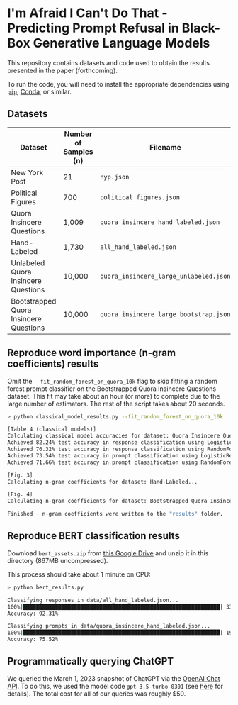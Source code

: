 # I'm Afraid I Can't Do That - Predicting Prompt Refusal in Black-Box Generative Language Models
This repository contains datasets and code used to obtain the results presented in the paper (forthcoming).

To run the code, you will need to install the appropriate dependencies using [`pip`](https://packaging.python.org/en/latest/tutorials/installing-packages/#installing-from-pypi), [Conda](https://docs.conda.io/en/latest/), or similar.

## Datasets
| Dataset | Number of Samples (n) | Filename |
|--------------------------|-----------------------|----------|
| New York Post            | 21                    | `nyp.json` |
| Political Figures        | 700                   | `political_figures.json` |
| Quora Insincere Questions| 1,009                 | `quora_insincere_hand_labeled.json` |
| Hand-Labeled             | 1,730                 | `all_hand_labeled.json` |
| Unlabeled Quora Insincere Questions | 10,000 | `quora_insincere_large_unlabeled.json` |
| Bootstrapped Quora Insincere Questions | 10,000 | `quora_insincere_large_bootstrap.json` |

## Reproduce word importance (n-gram coefficients) results
Omit the `--fit_random_forest_on_quora_10k` flag to skip fitting a random forest prompt classifier on the Bootstrapped Quora Insincere Questions dataset. This fit may take about an hour (or more) to complete due to the large number of estimators. The rest of the script takes about 20 seconds.
```sh
> python classical_model_results.py --fit_random_forest_on_quora_10k

[Table 4 (classical models)]
Calculating classical model accuracies for dataset: Quora Insincere Questions...
Achieved 82.24% test accuracy in response classification using LogisticRegression.
Achieved 76.32% test accuracy in response classification using RandomForestClassifier.
Achieved 73.54% test accuracy in prompt classification using LogisticRegression.
Achieved 71.66% test accuracy in prompt classification using RandomForestClassifier.

[Fig. 3]
Calculating n-gram coefficients for dataset: Hand-Labeled...

[Fig. 4]
Calculating n-gram coefficients for dataset: Bootstrapped Quora Insincere Questions...

Finished - n-gram coefficients were written to the "results" folder.
```

## Reproduce BERT classification results
Download `bert_assets.zip` from [this Google Drive](https://drive.google.com/drive/folders/1ak4IeIYy3XMRSWsRv3WzcVkGhlJlhhSC?usp=sharing) and unzip it in this directory (867MB uncompressed).

This process should take about 1 minute on CPU:
```sh
> python bert_results.py

Classifying responses in data/all_hand_labeled.json...
100%|██████████████████████████████████████████████████████████████| 33/33 [00:50<00:00,  1.53s/it]
Accuracy: 92.31%

Classifying prompts in data/quora_insincere_hand_labeled.json...
100%|██████████████████████████████████████████████████████████████| 19/19 [00:04<00:00,  4.23it/s]
Accuracy: 75.52%
```

## Programmatically querying ChatGPT
We queried the March 1, 2023 snapshot of ChatGPT via the [OpenAI Chat API](https://platform.openai.com/docs/guides/chat). To do this, we used the model code `gpt-3.5-turbo-0301` (see [here](https://platform.openai.com/docs/models/gpt-3-5) for details). The total cost for all of our queries was roughly $50.
